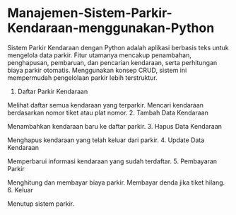 # Manajemen-Sistem-Parkir-Kendaraan-menggunakan-Python
Sistem Parkir Kendaraan dengan Python adalah aplikasi berbasis teks untuk mengelola data parkir. Fitur utamanya mencakup penambahan, penghapusan, pembaruan, dan pencarian kendaraan, serta perhitungan biaya parkir otomatis. Menggunakan konsep CRUD, sistem ini mempermudah pengelolaan parkir lebih terstruktur.
1. Daftar Parkir Kendaraan

Melihat daftar semua kendaraan yang terparkir.
Mencari kendaraan berdasarkan nomor tiket atau plat nomor.
2. Tambah Data Kendaraan

Menambahkan kendaraan baru ke daftar parkir.
3. Hapus Data Kendaraan

Menghapus kendaraan yang telah keluar dari parkir.
4. Update Data Kendaraan

Memperbarui informasi kendaraan yang sudah terdaftar.
5. Pembayaran Parkir

Menghitung dan membayar biaya parkir.
Membayar denda jika tiket hilang.
6. Keluar

Menutup sistem parkir.
